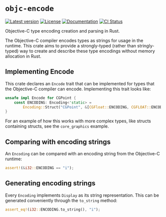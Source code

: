 # `objc-encode`

[![Latest version](https://badgen.net/crates/v/objc-encode)](https://crates.io/crates/objc-encode)
[![License](https://badgen.net/badge/license/MIT/blue)](../LICENSE.txt)
[![Documentation](https://docs.rs/objc-encode/badge.svg)](https://docs.rs/objc-encode/)
[![CI Status](https://github.com/madsmtm/objc/workflows/CI/badge.svg)](https://github.com/madsmtm/objc/actions)

Objective-C type encoding creation and parsing in Rust.

The Objective-C compiler encodes types as strings for usage in the runtime.
This crate aims to provide a strongly-typed (rather than stringly-typed) way
to create and describe these type encodings without memory allocation in Rust.


## Implementing Encode

This crate declares an `Encode` trait that can be implemented for types that
the Objective-C compiler can encode. Implementing this trait looks like:

```rust
unsafe impl Encode for CGPoint {
    const ENCODING: Encoding<'static> =
        Encoding::Struct("CGPoint", &[CGFloat::ENCODING, CGFLOAT::ENCODING]);
}
```

For an example of how this works with more complex types, like structs
containing structs, see the `core_graphics` example.

## Comparing with encoding strings

An `Encoding` can be compared with an encoding string from the Objective-C
runtime:

```rust
assert!(&i32::ENCODING == "i");
```

## Generating encoding strings

Every `Encoding` implements `Display` as its string representation.
This can be generated conveniently through the `to_string` method:

```rust
assert_eq!(i32::ENCODING.to_string(), "i");
```
